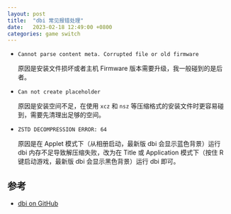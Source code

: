 ```yaml
---
layout: post
title:  "dbi 常见报错处理"
date:   2023-02-18 12:49:00 +0800
categories: game switch
---
```


- `Cannot parse content meta. Corrupted file or old firmware`

  原因是安装文件损坏或者主机 Firmware 版本需要升级，我一般碰到的是后者。

- `Can not create placeholder`

  原因是安装空间不足，在使用 `xcz` 和 `nsz` 等压缩格式的安装文件时更容易碰到，需要先清理出足够的空间。

- `ZSTD DECOMPRESSION ERROR: 64`

  原因是在 Applet 模式下（从相册启动，最新版 dbi 会显示蓝色背景）运行 dbi 内存不足导致解压缩失败，改为在 Title 或 Application 模式下（按住 R 键启动游戏，最新版 dbi 会显示黑色背景）运行 dbi 即可。

## 参考

- [dbi on GitHub](https://github.com/rashevskyv/dbi/blob/main/README_ENG.md)


<script src="https://utteranc.es/client.js"
        repo="yingang/yingang.github.io"
        issue-term="pathname"
        label="Comment"
        theme="github-light"
        crossorigin="anonymous"
        async>
</script>